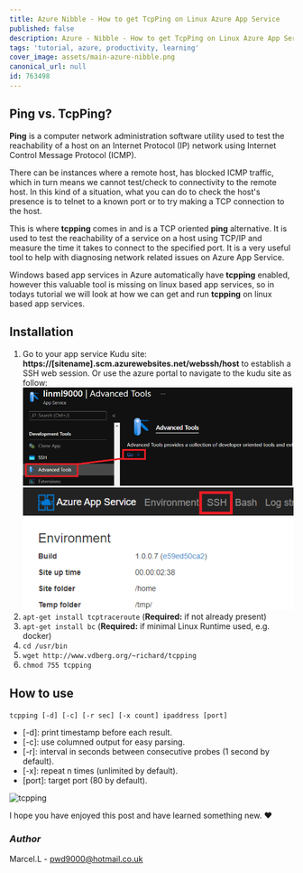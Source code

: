 ```yaml
---
title: Azure Nibble - How to get TcpPing on Linux Azure App Service
published: false
description: Azure - Nibble - How to get TcpPing on Linux Azure App Service
tags: 'tutorial, azure, productivity, learning'
cover_image: assets/main-azure-nibble.png
canonical_url: null
id: 763498
---
```


## Ping vs. TcpPing?

**Ping** is a computer network administration software utility used to test the reachability of a host on an Internet Protocol (IP) network using Internet Control Message Protocol (ICMP).  

There can be instances where a remote host, has blocked ICMP traffic, which in turn means we cannot test/check to connectivity to the remote host. In this kind of a situation, what you can do to check the host's presence is to telnet to a known port or to try making a TCP connection to the host.  

This is where **tcpping** comes in and is a TCP oriented **ping** alternative. It is used to test the reachability of a service on a host using TCP/IP and measure the time it takes to connect to the specified port. It is a very useful tool to help with diagnosing network related issues on Azure App Service.

Windows based app services in Azure automatically have **tcpping** enabled, however this valuable tool is missing on linux based app services, so in todays tutorial we will look at how we can get and run **tcpping** on linux based app services.

## Installation

1. Go to your app service Kudu site: **https://[sitename].scm.azurewebsites.net/webssh/host** to establish a SSH web session. Or use the azure portal to navigate to the kudu site as follow:  
    ![kudu](./assets/kudu.png)
    ![kudu2](./assets/kudu2.png)
2. ```apt-get install tcptraceroute``` (**Required:** if not already present)
3. ```apt-get install bc``` (**Required:** if minimal Linux Runtime used, e.g. docker)
4. ```cd /usr/bin```
5. ```wget http://www.vdberg.org/~richard/tcpping```
6. ```chmod 755 tcpping```

## How to use

```tcpping [-d] [-c] [-r sec] [-x count] ipaddress [port]```

- [-d]: print timestamp before each result.
- [-c]: use columned output for easy parsing.
- [-r]: interval in seconds between consecutive probes (1 second by default).
- [-x]: repeat n times (unlimited by default).
- [port]: target port (80 by default).

![tcpping](./assets/tcpping.png)

I hope you have enjoyed this post and have learned something new. :heart:

### _Author_

Marcel.L - pwd9000@hotmail.co.uk
